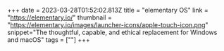 +++
date = 2023-03-28T01:52:02.813Z
title = "elementary OS"
link = "https://elementary.io/"
thumbnail = "https://elementary.io/images/launcher-icons/apple-touch-icon.png"
snippet="The thoughtful, capable, and ethical replacement for Windows and macOS"
tags = [""]
+++
